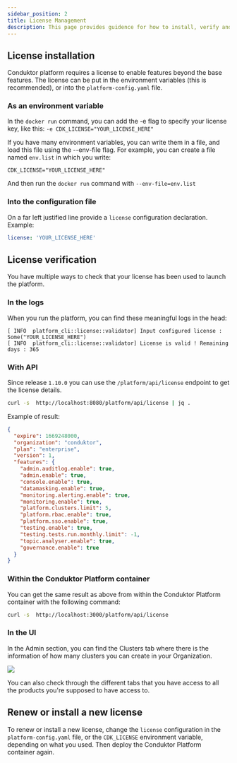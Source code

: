 ```yaml
---
sidebar_position: 2
title: License Management
description: This page provides guidence for how to install, verify and renew licenses for Conduktor.
---
```


## License installation

Conduktor platform requires a license to enable features beyond the base features. The license can be put in the environment variables (this is recommended), or into the `platform-config.yaml` file.

### As an environment variable

In the `docker run` command, you can add the -e flag to specify your license key, like this:
`-e CDK_LICENSE="YOUR_LICENSE_HERE"`

If you have many environment variables, you can write them in a file, and load this file using the --env-file flag.
For example, you can create a file named `env.list` in which you write:

```
CDK_LICENSE="YOUR_LICENSE_HERE"
```

And then run the `docker run` command with `--env-file=env.list`

### Into the configuration file

On a far left justified line provide a `license` configuration declaration. Example:

```yaml
license: 'YOUR_LICENSE_HERE'
```

## License verification

You have multiple ways to check that your license has been used to launch the platform.

### In the logs

When you run the platform, you can find these meaningful logs in the head:

```
[ INFO  platform_cli::license::validator] Input configured license : Some("YOUR_LICENSE_HERE")
[ INFO  platform_cli::license::validator] License is valid ! Remaining days : 365
```

### With API

Since release `1.10.0` you can use the `/platform/api/license` endpoint to get the license details.
```sh
curl -s  http://localhost:8080/platform/api/license | jq .
```
Example of result:

```json
{
  "expire": 1669248000,
  "organization": "conduktor",
  "plan": "enterprise",
  "version": 1,
  "features": {
    "admin.auditlog.enable": true,
    "admin.enable": true,
    "console.enable": true,
    "datamasking.enable": true,
    "monitoring.alerting.enable": true,
    "monitoring.enable": true,
    "platform.clusters.limit": 5,
    "platform.rbac.enable": true,
    "platform.sso.enable": true,
    "testing.enable": true,
    "testing.tests.run.monthly.limit": -1,
    "topic.analyser.enable": true,
    "governance.enable": true
  }
}
```

### Within the Conduktor Platform container

You can get the same result as above from within the Conduktor Platform container with the following command:

```sh
curl -s  http://localhost:3000/platform/api/license
```

### In the UI

In the Admin section, you can find the Clusters tab where there is the information of how many clusters you can create in your Organization.

![](https://user-images.githubusercontent.com/112936799/212074277-4e015325-bd98-4f2a-be89-b8828be3eee1.png)

You can also check through the different tabs that you have access to all the products you're supposed to have access to.

## Renew or install a new license

To renew or install a new license, change the `license` configuration in the `platform-config.yaml` file, or the `CDK_LICENSE` environment variable, depending on what you used. Then deploy the Conduktor Platform container again.
